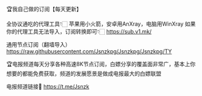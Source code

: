 🏆我自己做的订阅【每天更新】

全协议通吃的代理工具👇🏻
苹果用小火箭，安卓用AnXray，电脑用WinXray
如果你的代理工具无法导入，订阅转换即可👇🏻
https://sub.v1.mk/

通用节点订阅（翻墙导入）
https://raw.githubusercontent.com/Jsnzkpg/Jsnzkpg/Jsnzkpg/TY

🏆电报频道每天分享各种高速8K节点订阅，白嫖分享的覆盖面非常广，基本上你想要的都能免费获取，频道的发展愿景是做成电报最大的白嫖联盟

电报频道链接🔗 https://t.me/Jsnzk
